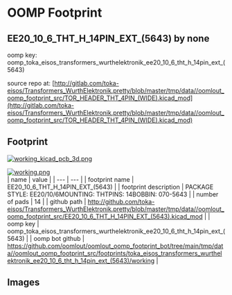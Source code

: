 # OOMP Footprint  
## EE20_10_6_THT_H_14PIN_EXT_(5643)  by none  
  
oomp key: oomp_toka_eisos_transformers_wurthelektronik_ee20_10_6_tht_h_14pin_ext_(5643)  
  
source repo at: [http://gitlab.com/toka-eisos/Transformers_WurthElektronik.pretty/blob/master/tmp/data//oomlout_oomp_footprint_src/TOR_HEADER_THT_4PIN_(WIDE).kicad_mod](http://gitlab.com/toka-eisos/Transformers_WurthElektronik.pretty/blob/master/tmp/data//oomlout_oomp_footprint_src/TOR_HEADER_THT_4PIN_(WIDE).kicad_mod)  
## Footprint  
  
[![working_kicad_pcb_3d.png](working_kicad_pcb_3d_600.png)](working_kicad_pcb_3d.png)  
  
[![working.png](working_600.png)](working.png)  
| name | value | 
| --- | --- | 
| footprint name | EE20_10_6_THT_H_14PIN_EXT_(5643) | 
| footprint description | PACKAGE STYLE: EE20/10/6MOUNTING: THTPINS: 14BOBBIN: 070-5643 | 
| number of pads | 14 | 
| github path | http://github.com/toka-eisos/Transformers_WurthElektronik.pretty/blob/master/tmp/data//oomlout_oomp_footprint_src/EE20_10_6_THT_H_14PIN_EXT_(5643).kicad_mod | 
| oomp key | oomp_toka_eisos_transformers_wurthelektronik_ee20_10_6_tht_h_14pin_ext_(5643) | 
| oomp bot github | https://github.com/oomlout/oomlout_oomp_footprint_bot/tree/main/tmp/data//oomlout_oomp_footprint_src/footprints/toka_eisos_transformers_wurthelektronik_ee20_10_6_tht_h_14pin_ext_(5643)/working | 
## Images  
